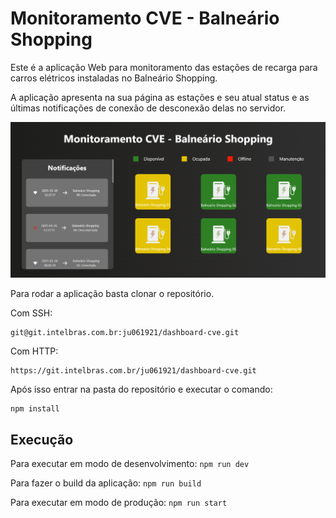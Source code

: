 # Monitoramento CVE - Balneário Shopping

Este é a aplicação Web para monitoramento das estações de recarga para carros elétricos instaladas no Balneário Shopping.

A aplicação apresenta na sua página as estações e seu atual status e as últimas notificações de conexão de desconexão delas no servidor.

![Página Inicial](public/Screenshot_10.png)

Para rodar a aplicação basta clonar o repositório.

Com SSH:
```
git@git.intelbras.com.br:ju061921/dashboard-cve.git
```

Com HTTP:
```
https://git.intelbras.com.br/ju061921/dashboard-cve.git
```

Após isso entrar na pasta do repositório e executar o comando:
```
npm install
```

## Execução

Para executar em modo de desenvolvimento: `npm run dev`

Para fazer o build da aplicação: `npm run build`

Para executar em modo de produção: `npm run start`
